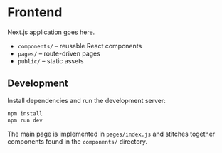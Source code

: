 # Frontend

Next.js application goes here.

- `components/` – reusable React components
- `pages/` – route-driven pages
- `public/` – static assets

## Development

Install dependencies and run the development server:

```bash
npm install
npm run dev
```

The main page is implemented in `pages/index.js` and stitches together components found in the `components/` directory.

